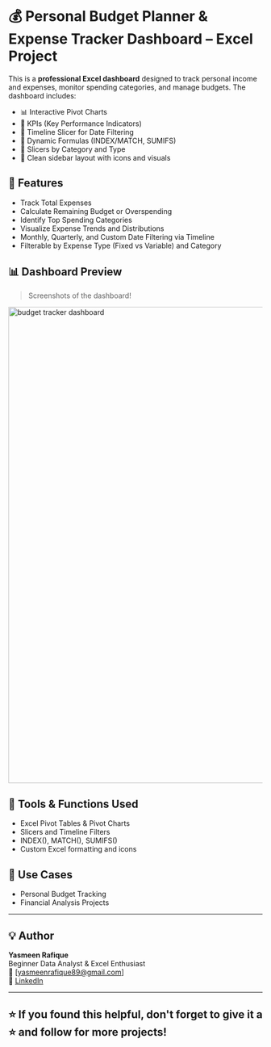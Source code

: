 # 💰 Personal Budget Planner & Expense Tracker Dashboard – Excel Project

This is a **professional Excel dashboard** designed to track personal income and expenses, monitor spending categories, and manage budgets. The dashboard includes:

- 📊 Interactive Pivot Charts
- 📌 KPIs (Key Performance Indicators)
- 📅 Timeline Slicer for Date Filtering
- 🧮 Dynamic Formulas (INDEX/MATCH, SUMIFS)
- 📁 Slicers by Category and Type
- 🎯 Clean sidebar layout with icons and visuals

## 🚀 Features

- Track  Total Expenses
- Calculate Remaining Budget or Overspending
- Identify Top Spending Categories
- Visualize Expense Trends and Distributions
- Monthly, Quarterly, and Custom Date Filtering via Timeline
- Filterable by Expense Type (Fixed vs Variable) and Category

## 📊 Dashboard Preview

> Screenshots of the dashboard!   
<img width="944" alt="budget tracker dashboard" src="https://github.com/user-attachments/assets/5afc7c25-0512-4ade-bcbd-0c831d01d3ac" />


## 🧠 Tools & Functions Used

- Excel Pivot Tables & Pivot Charts  
- Slicers and Timeline Filters  
- INDEX(), MATCH(), SUMIFS()
- Custom Excel formatting and icons

## 📌 Use Cases

- Personal Budget Tracking
- Financial Analysis Projects
---

## 💡 Author

**Yasmeen Rafique**  
Beginner Data Analyst &   Excel Enthusiast  
📧 [yasmeenrafique89@gmail.com]  
🔗 [LinkedIn](www.linkedin.com/in/yasmeen-rafique)

---

## ⭐ If you found this helpful, don't forget to give it a ⭐ and follow for more projects!

